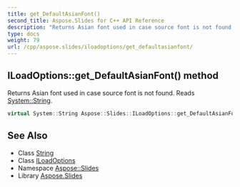 ```yaml
---
title: get_DefaultAsianFont()
second_title: Aspose.Slides for C++ API Reference
description: "Returns Asian font used in case source font is not found. Reads System::String."
type: docs
weight: 79
url: /cpp/aspose.slides/iloadoptions/get_defaultasianfont/
---
```

## ILoadOptions::get_DefaultAsianFont() method


Returns Asian font used in case source font is not found. Reads [System::String](../../../system/string/).

```cpp
virtual System::String Aspose::Slides::ILoadOptions::get_DefaultAsianFont()=0
```

## See Also

* Class [String](../../system/string/)
* Class [ILoadOptions](./)
* Namespace [Aspose::Slides](../)
* Library [Aspose.Slides](../../)
